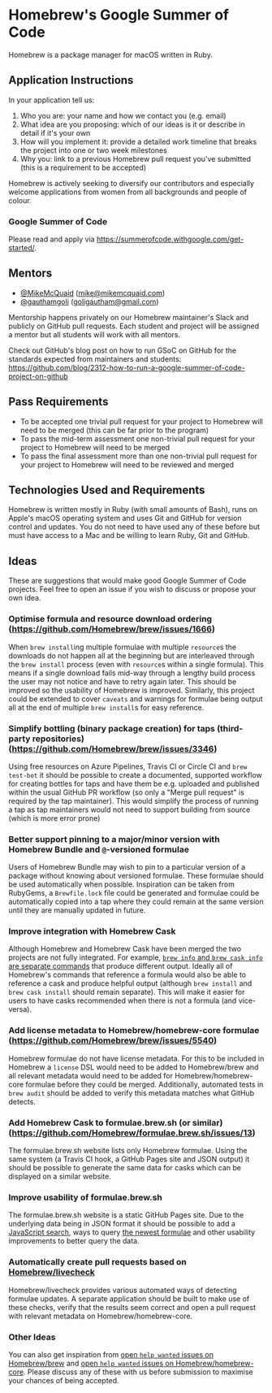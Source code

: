# Homebrew's Google Summer of Code
Homebrew is a package manager for macOS written in Ruby.

## Application Instructions

In your application tell us:

1. Who you are: your name and how we contact you (e.g. email)
2. What idea are you proposing: which of our ideas is it or describe in detail if it's your own
3. How will you implement it: provide a detailed work timeline that breaks the project into one or two week milestones
4. Why you: link to a previous Homebrew pull request you've submitted (this is a requirement to be accepted)

Homebrew is actively seeking to diversify our contributors and especially welcome applications from women from all backgrounds and people of colour.

### Google Summer of Code
Please read and apply via https://summerofcode.withgoogle.com/get-started/.

## Mentors
- [@MikeMcQuaid](https://github.com/mikemcquaid) (mike@mikemcquaid.com)
- [@gauthamgoli](https://github.com/gauthamgoli) (goligautham@gmail.com)

Mentorship happens privately on our Homebrew maintainer's Slack and publicly on GitHub pull requests. Each student and project will be assigned a mentor but all students will work with all mentors.

Check out GitHub's blog post on how to run GSoC on GitHub for the standards expected from maintainers and students:
https://github.com/blog/2312-how-to-run-a-google-summer-of-code-project-on-github

## Pass Requirements

- To be accepted one trivial pull request for your project to Homebrew will need to be merged (this can be far prior to the program)
- To pass the mid-term assessment one non-trivial pull request for your project to Homebrew will need to be merged
- To pass the final assessment more than one non-trivial pull request for your project to Homebrew will need to be reviewed and merged

## Technologies Used and Requirements

Homebrew is written mostly in Ruby (with small amounts of Bash), runs on Apple's macOS operating system and uses Git and GitHub for version control and updates. You do not need to have used any of these before but must have access to a Mac and be willing to learn Ruby, Git and GitHub.

## Ideas
These are suggestions that would make good Google Summer of Code projects. Feel free to open an issue if you wish to discuss or propose your own idea.

### Optimise formula and resource download ordering (https://github.com/Homebrew/brew/issues/1666)
When `brew install`ing multiple formulae with multiple `resource`s the downloads do not happen all at the beginning but are interleaved through the `brew install` process (even with `resource`s within a single formula). This means if a single download fails mid-way through a lengthy build process the user may not notice and have to retry again later. This should be improved so the usability of Homebrew is improved. Similarly, this project could be extended to cover `caveats` and warnings for formulae being output all at the end of multiple `brew install`s for easy reference.

### Simplify bottling (binary package creation) for taps (third-party repositories) (https://github.com/Homebrew/brew/issues/3346)
Using free resources on Azure Pipelines, Travis CI or Circle CI and `brew test-bot` it should be possible to create a documented, supported workflow for creating bottles for taps and have them be e.g. uploaded and published within the usual GitHub PR workflow (so only a "Merge pull request" is required by the tap maintainer). This would simplify the process of running a tap as tap maintainers would not need to support building from source (which is more error prone)

### Better support pinning to a major/minor version with Homebrew Bundle and `@`-versioned formulae
Users of Homebrew Bundle may wish to pin to a particular version of a package without knowing about versioned formulae. These formulae should be used automatically when possible. Inspiration can be taken from RubyGems, a `Brewfile.lock` file could be generated and formulae could be automatically copied into a tap where they could remain at the same version until they are manually updated in future.

### Improve integration with Homebrew Cask
Although Homebrew and Homebrew Cask have been merged the two projects are not fully integrated. For example, [`brew info` and `brew cask info` are separate commands](https://github.com/Homebrew/brew/issues/5456) that produce different output. Ideally all of Homebrew's commands that reference a formula would also be able to reference a cask and produce helpful output (although `brew install` and `brew cask install` should remain separate). This will make it easier for users to have casks recommended when there is not a formula (and vice-versa).

### Add license metadata to Homebrew/homebrew-core formulae (https://github.com/Homebrew/brew/issues/5540)
Homebrew formulae do not have license metadata. For this to be included in Homebrew a `license` DSL would need to be added to Homebrew/brew and all relevant metadata would need to be added for Homebrew/homebrew-core formulae before they could be merged. Additionally, automated tests in `brew audit` should be added to verify this metadata matches what GitHub detects.

### Add Homebrew Cask to formulae.brew.sh (or similar) (https://github.com/Homebrew/formulae.brew.sh/issues/13)

The formulae.brew.sh website lists only Homebrew formulae. Using the same system (a Travis CI hook, a GitHub Pages site and JSON output) it should be possible to generate the same data for casks which can be displayed on a similar website.

### Improve usability of formulae.brew.sh

The formulae.brew.sh website is a static GitHub Pages site. Due to the underlying data being in JSON format it should be possible to add a [JavaScript search](https://github.com/Homebrew/formulae.brew.sh/issues/12), ways to query [the newest formulae](https://github.com/Homebrew/formulae.brew.sh/issues/29) and other usability improvements to better query the data.

### Automatically create pull requests based on [Homebrew/livecheck](https://github.com/Homebrew/homebrew-livecheck)

Homebrew/livecheck provides various automated ways of detecting formulae updates. A separate application should be built to make use of these checks, verify that the results seem correct and open a pull request with relevant metadata on Homebrew/homebrew-core.

### Other Ideas
You can also get inspiration from [open `help wanted` issues on Homebrew/brew](https://github.com/homebrew/brew/issues?q=is%3Aopen+is%3Aissue+label%3A%22help+wanted%22) and [open `help wanted` issues on Homebrew/homebrew-core](https://github.com/homebrew/homebrew-core/issues?q=is%3Aopen+is%3Aissue+label%3A%22help+wanted%22). Please discuss any of these with us before submission to maximise your chances of being accepted.
